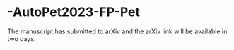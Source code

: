 # -AutoPet2023-FP-Pet

The manuscript has submitted to arXiv and the arXiv link will be available in two days.
